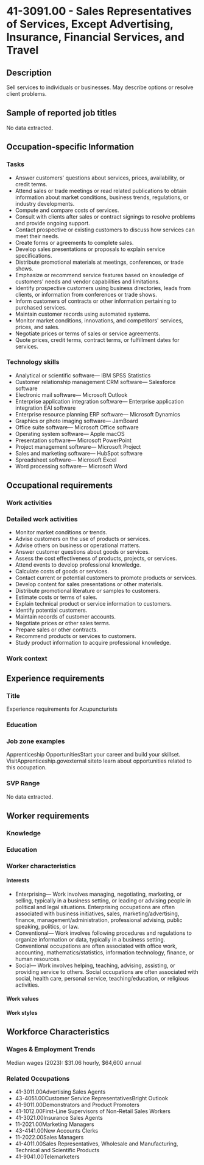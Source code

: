 # 41-3091.00 - Sales Representatives of Services, Except Advertising, Insurance, Financial Services, and Travel

## Description
Sell services to individuals or businesses. May describe options or resolve client problems.

## Sample of reported job titles
No data extracted.

## Occupation-specific Information
### Tasks
- Answer customers' questions about services, prices, availability, or credit terms.
- Attend sales or trade meetings or read related publications to obtain information about market conditions, business trends, regulations, or industry developments.
- Compute and compare costs of services.
- Consult with clients after sales or contract signings to resolve problems and provide ongoing support.
- Contact prospective or existing customers to discuss how services can meet their needs.
- Create forms or agreements to complete sales.
- Develop sales presentations or proposals to explain service specifications.
- Distribute promotional materials at meetings, conferences, or trade shows.
- Emphasize or recommend service features based on knowledge of customers' needs and vendor capabilities and limitations.
- Identify prospective customers using business directories, leads from clients, or information from conferences or trade shows.
- Inform customers of contracts or other information pertaining to purchased services.
- Maintain customer records using automated systems.
- Monitor market conditions, innovations, and competitors' services, prices, and sales.
- Negotiate prices or terms of sales or service agreements.
- Quote prices, credit terms, contract terms, or fulfillment dates for services.

### Technology skills
- Analytical or scientific software— IBM SPSS Statistics
- Customer relationship management CRM software— Salesforce software
- Electronic mail software— Microsoft Outlook
- Enterprise application integration software— Enterprise application integration EAI software
- Enterprise resource planning ERP software— Microsoft Dynamics
- Graphics or photo imaging software— JamBoard
- Office suite software— Microsoft Office software
- Operating system software— Apple macOS
- Presentation software— Microsoft PowerPoint
- Project management software— Microsoft Project
- Sales and marketing software— HubSpot software
- Spreadsheet software— Microsoft Excel
- Word processing software— Microsoft Word

## Occupational requirements
### Work activities


### Detailed work activities
- Monitor market conditions or trends.
- Advise customers on the use of products or services.
- Advise others on business or operational matters.
- Answer customer questions about goods or services.
- Assess the cost effectiveness of products, projects, or services.
- Attend events to develop professional knowledge.
- Calculate costs of goods or services.
- Contact current or potential customers to promote products or services.
- Develop content for sales presentations or other materials.
- Distribute promotional literature or samples to customers.
- Estimate costs or terms of sales.
- Explain technical product or service information to customers.
- Identify potential customers.
- Maintain records of customer accounts.
- Negotiate prices or other sales terms.
- Prepare sales or other contracts.
- Recommend products or services to customers.
- Study product information to acquire professional knowledge.

### Work context


## Experience requirements
### Title
Experience requirements for Acupuncturists

### Education


### Job zone examples
Apprenticeship OpportunitiesStart your career and build your skillset. VisitApprenticeship.govexternal siteto learn about opportunities related to this occupation.

### SVP Range
No data extracted.

## Worker requirements
### Knowledge


### Education


### Worker characteristics
#### Interests
- Enterprising— Work involves managing, negotiating, marketing, or selling, typically in a business setting, or leading or advising people in political and legal situations. Enterprising occupations are often associated with business initiatives, sales, marketing/advertising, finance, management/administration, professional advising, public speaking, politics, or law.
- Conventional— Work involves following procedures and regulations to organize information or data, typically in a business setting. Conventional occupations are often associated with office work, accounting, mathematics/statistics, information technology, finance, or human resources.
- Social— Work involves helping, teaching, advising, assisting, or providing service to others. Social occupations are often associated with social, health care, personal service, teaching/education, or religious activities.

#### Work values


#### Work styles


## Workforce Characteristics
### Wages & Employment Trends
Median wages (2023): $31.06 hourly, $64,600 annual

### Related Occupations
- 41-3011.00Advertising Sales Agents
- 43-4051.00Customer Service RepresentativesBright Outlook
- 41-9011.00Demonstrators and Product Promoters
- 41-1012.00First-Line Supervisors of Non-Retail Sales Workers
- 41-3021.00Insurance Sales Agents
- 11-2021.00Marketing Managers
- 43-4141.00New Accounts Clerks
- 11-2022.00Sales Managers
- 41-4011.00Sales Representatives, Wholesale and Manufacturing, Technical and Scientific Products
- 41-9041.00Telemarketers